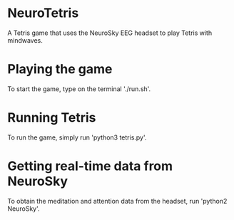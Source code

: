 # NeuroTetris
A Tetris game that uses the NeuroSky EEG headset to play Tetris with mindwaves.

# Playing the game
To start the game, type on the terminal './run.sh'.

# Running Tetris
To run the game, simply run 'python3 tetris.py'.

# Getting real-time data from NeuroSky
To obtain the meditation and attention data from the headset, run 'python2 NeuroSky'.
